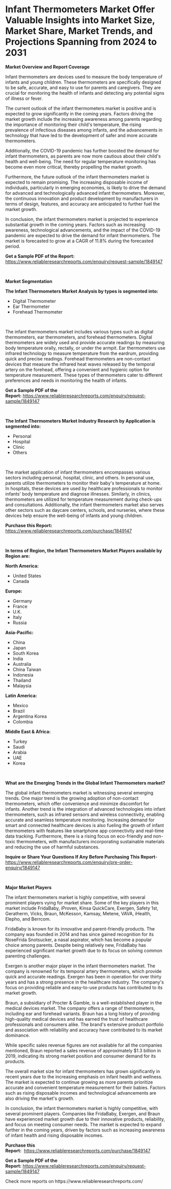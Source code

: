 <p><h1>Infant Thermometers Market Offer Valuable Insights into Market Size, Market Share, Market Trends, and Projections Spanning from 2024 to 2031</h1></p><p><strong>Market Overview and Report Coverage</strong></p>
<p><p>Infant thermometers are devices used to measure the body temperature of infants and young children. These thermometers are specifically designed to be safe, accurate, and easy to use for parents and caregivers. They are crucial for monitoring the health of infants and detecting any potential signs of illness or fever.</p><p>The current outlook of the infant thermometers market is positive and is expected to grow significantly in the coming years. Factors driving the market growth include the increasing awareness among parents regarding the importance of monitoring their child's temperature, the rising prevalence of infectious diseases among infants, and the advancements in technology that have led to the development of safer and more accurate thermometers.</p><p>Additionally, the COVID-19 pandemic has further boosted the demand for infant thermometers, as parents are now more cautious about their child's health and well-being. The need for regular temperature monitoring has become even more critical, thereby propelling the market growth.</p><p>Furthermore, the future outlook of the infant thermometers market is expected to remain promising. The increasing disposable income of individuals, particularly in emerging economies, is likely to drive the demand for advanced and technologically advanced infant thermometers. Moreover, the continuous innovation and product development by manufacturers in terms of design, features, and accuracy are anticipated to further fuel the market growth.</p><p>In conclusion, the infant thermometers market is projected to experience substantial growth in the coming years. Factors such as increasing awareness, technological advancements, and the impact of the COVID-19 pandemic are expected to drive the demand for infant thermometers. The market is forecasted to grow at a CAGR of 11.8% during the forecasted period.</p></p>
<p><strong>Get a Sample PDF of the Report:</strong> <a href="https://www.reliableresearchreports.com/enquiry/request-sample/1849147">https://www.reliableresearchreports.com/enquiry/request-sample/1849147</a></p>
<p>&nbsp;</p>
<p><strong>Market Segmentation</strong></p>
<p><strong>The Infant Thermometers Market Analysis by types is segmented into:</strong></p>
<p><ul><li>Digital Thermometer</li><li>Ear Thermometer</li><li>Forehead Thermometer</li></ul></p>
<p>&nbsp;</p>
<p><p>The infant thermometers market includes various types such as digital thermometers, ear thermometers, and forehead thermometers. Digital thermometers are widely used and provide accurate readings by measuring body temperature orally, rectally, or under the armpit. Ear thermometers use infrared technology to measure temperature from the eardrum, providing quick and precise readings. Forehead thermometers are non-contact devices that measure the infrared heat waves released by the temporal artery on the forehead, offering a convenient and hygienic option for temperature measurement. These types of thermometers cater to different preferences and needs in monitoring the health of infants.</p></p>
<p><strong>Get a Sample PDF of the Report:</strong>&nbsp;<a href="https://www.reliableresearchreports.com/enquiry/request-sample/1849147">https://www.reliableresearchreports.com/enquiry/request-sample/1849147</a></p>
<p>&nbsp;</p>
<p><strong>The Infant Thermometers Market Industry Research by Application is segmented into:</strong></p>
<p><ul><li>Personal</li><li>Hospital</li><li>Clinic</li><li>Others</li></ul></p>
<p>&nbsp;</p>
<p><p>The market application of infant thermometers encompasses various sectors including personal, hospital, clinic, and others. In personal use, parents utilize thermometers to monitor their baby's temperature at home. In hospitals, these devices are used by healthcare professionals to monitor infants' body temperature and diagnose illnesses. Similarly, in clinics, thermometers are utilized for temperature measurement during check-ups and consultations. Additionally, the infant thermometers market also serves other sectors such as daycare centers, schools, and nurseries, where these devices help ensure the well-being of infants and young children.</p></p>
<p><strong>Purchase this Report:</strong>&nbsp; <a href="https://www.reliableresearchreports.com/purchase/1849147">https://www.reliableresearchreports.com/purchase/1849147</a></p>
<p>&nbsp;</p>
<p><strong>In terms of Region, the Infant Thermometers Market Players available by Region are:</strong></p>
<p>
    <p> <strong> North America: </strong>
        <ul>
            <li>United States</li>
            <li>Canada</li>
        </ul>
        </p> 
    <p> <strong> Europe: </strong>
        <ul>
            <li>Germany</li>
            <li>France</li>
            <li>U.K.</li>
            <li>Italy</li>
            <li>Russia</li>
        </ul>
        </p> 
    <p> <strong> Asia-Pacific: </strong>
        <ul>
            <li>China</li>
            <li>Japan</li>
            <li>South Korea</li>
            <li>India</li>
            <li>Australia</li>
            <li>China Taiwan</li>
            <li>Indonesia</li>
            <li>Thailand</li>
            <li>Malaysia</li>
        </ul>
        </p> 
    <p> <strong> Latin America: </strong>
        <ul>
            <li>Mexico</li>
            <li>Brazil</li>
            <li>Argentina Korea</li>
            <li>Colombia</li>
        </ul>
        </p> 
    <p> <strong> Middle East & Africa: </strong>
        <ul>
            <li>Turkey</li>
            <li>Saudi</li>
            <li>Arabia</li>
            <li>UAE</li>
            <li>Korea</li>
        </ul>
    </p>
    </p>
<p>&nbsp;</p>
<p><strong>What are the Emerging Trends in the Global Infant Thermometers market?</strong></p>
<p><p>The global infant thermometers market is witnessing several emerging trends. One major trend is the growing adoption of non-contact thermometers, which offer convenience and minimize discomfort for infants. Another trend is the integration of advanced technologies into infant thermometers, such as infrared sensors and wireless connectivity, enabling accurate and seamless temperature monitoring. Increasing demand for smart and connected healthcare devices is also fueling the growth of infant thermometers with features like smartphone app connectivity and real-time data tracking. Furthermore, there is a rising focus on eco-friendly and non-toxic thermometers, with manufacturers incorporating sustainable materials and reducing the use of harmful substances.</p></p>
<p><strong>Inquire or Share Your Questions If Any Before Purchasing This Report</strong>- <a href="https://www.reliableresearchreports.com/enquiry/pre-order-enquiry/1849147">https://www.reliableresearchreports.com/enquiry/pre-order-enquiry/1849147</a></p>
<p>&nbsp;</p>
<p><strong>Major Market Players</strong></p>
<p><p>The infant thermometers market is highly competitive, with several prominent players vying for market share. Some of the key players in this market include FridaBaby, iProven, Kinsa QuickCare, Exergen, Safety 1st, Geratherm, Vicks, Braun, McKesson, Kamsay, Metene, VAVA, iHealth, Elepho, and Berrcom.</p><p>FridaBaby is known for its innovative and parent-friendly products. The company was founded in 2014 and has since gained recognition for its NoseFrida Snotsucker, a nasal aspirator, which has become a popular choice among parents. Despite being relatively new, FridaBaby has experienced significant market growth due to its focus on solving common parenting challenges.</p><p>Exergen is another major player in the infant thermometers market. The company is renowned for its temporal artery thermometers, which provide quick and accurate readings. Exergen has been in operation for over thirty years and has a strong presence in the healthcare industry. The company's focus on providing reliable and easy-to-use products has contributed to its market growth.</p><p>Braun, a subsidiary of Procter & Gamble, is a well-established player in the medical devices market. The company offers a range of thermometers, including ear and forehead variants. Braun has a long history of providing high-quality medical devices and has earned the trust of healthcare professionals and consumers alike. The brand's extensive product portfolio and association with reliability and accuracy have contributed to its market dominance.</p><p>While specific sales revenue figures are not available for all the companies mentioned, Braun reported a sales revenue of approximately $1.3 billion in 2019, indicating its strong market position and consumer demand for its products.</p><p>The overall market size for infant thermometers has grown significantly in recent years due to the increasing emphasis on infant health and wellness. The market is expected to continue growing as more parents prioritize accurate and convenient temperature measurement for their babies. Factors such as rising disposable incomes and technological advancements are also driving the market's growth.</p><p>In conclusion, the infant thermometers market is highly competitive, with several prominent players. Companies like FridaBaby, Exergen, and Braun have experienced market growth due to their innovative products, reliability, and focus on meeting consumer needs. The market is expected to expand further in the coming years, driven by factors such as increasing awareness of infant health and rising disposable incomes.</p></p>
<p><strong>Purchase this Report:</strong>&nbsp;&nbsp;<a href="https://www.reliableresearchreports.com/purchase/1849147">https://www.reliableresearchreports.com/purchase/1849147</a></p>
<p></p>
<p><strong>Get a Sample PDF of the Report:</strong>&nbsp;<a href="https://www.reliableresearchreports.com/enquiry/request-sample/1849147">https://www.reliableresearchreports.com/enquiry/request-sample/1849147</a></p>
<p>Check more reports on https://www.reliableresearchreports.com/</p>